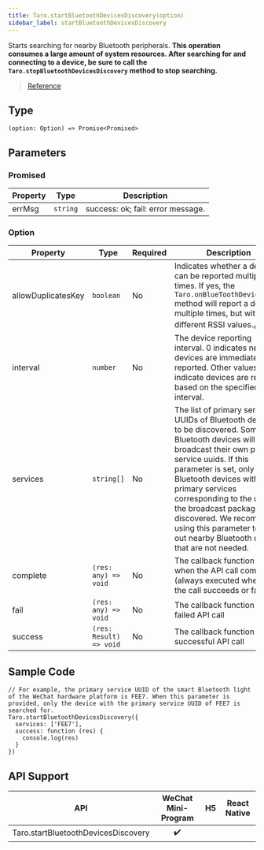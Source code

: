 ```yaml
---
title: Taro.startBluetoothDevicesDiscovery(option)
sidebar_label: startBluetoothDevicesDiscovery
---
```


Starts searching for nearby Bluetooth peripherals. **This operation consumes a large amount of system resources. After searching for and connecting to a device, be sure to call the `Taro.stopBluetoothDevicesDiscovery` method to stop searching.**

> [Reference](https://developers.weixin.qq.com/miniprogram/en/dev/api/device/bluetooth/wx.startBluetoothDevicesDiscovery.html)

## Type

```tsx
(option: Option) => Promise<Promised>
```

## Parameters

### Promised

<table>
  <thead>
    <tr>
      <th>Property</th>
      <th>Type</th>
      <th>Description</th>
    </tr>
  </thead>
  <tbody>
    <tr>
      <td>errMsg</td>
      <td><code>string</code></td>
      <td>success: ok; fail: error message.</td>
    </tr>
  </tbody>
</table>

### Option

<table>
  <thead>
    <tr>
      <th>Property</th>
      <th>Type</th>
      <th style={{ textAlign: "center"}}>Required</th>
      <th>Description</th>
    </tr>
  </thead>
  <tbody>
    <tr>
      <td>allowDuplicatesKey</td>
      <td><code>boolean</code></td>
      <td style={{ textAlign: "center"}}>No</td>
      <td>Indicates whether a device can be reported multiple times. If yes, the <code>Taro.onBlueToothDeviceFound</code> method will report a device multiple times, but with different RSSI values.。</td>
    </tr>
    <tr>
      <td>interval</td>
      <td><code>number</code></td>
      <td style={{ textAlign: "center"}}>No</td>
      <td>The device reporting interval. 0 indicates new devices are immediately reported. Other values indicate devices are reported based on the specified interval.</td>
    </tr>
    <tr>
      <td>services</td>
      <td><code>string[]</code></td>
      <td style={{ textAlign: "center"}}>No</td>
      <td>The list of primary service UUIDs of Bluetooth devices to be discovered. Some Bluetooth devices will broadcast their own primary service uuids. If this parameter is set, only Bluetooth devices with primary services corresponding to the uuids in the broadcast package are discovered. We recommend using this parameter to filter out nearby Bluetooth devices that are not needed.</td>
    </tr>
    <tr>
      <td>complete</td>
      <td><code>(res: any) =&gt; void</code></td>
      <td style={{ textAlign: "center"}}>No</td>
      <td>The callback function used when the API call completed (always executed whether the call succeeds or fails)</td>
    </tr>
    <tr>
      <td>fail</td>
      <td><code>(res: any) =&gt; void</code></td>
      <td style={{ textAlign: "center"}}>No</td>
      <td>The callback function for a failed API call</td>
    </tr>
    <tr>
      <td>success</td>
      <td><code>(res: Result) =&gt; void</code></td>
      <td style={{ textAlign: "center"}}>No</td>
      <td>The callback function for a successful API call</td>
    </tr>
  </tbody>
</table>

## Sample Code

```tsx
// For example, the primary service UUID of the smart Bluetooth light of the WeChat hardware platform is FEE7. When this parameter is provided, only the device with the primary service UUID of FEE7 is searched for.
Taro.startBluetoothDevicesDiscovery({
  services: ['FEE7'],
  success: function (res) {
    console.log(res)
  }
})
```

## API Support

| API | WeChat Mini-Program | H5 | React Native |
| :---: | :---: | :---: | :---: |
| Taro.startBluetoothDevicesDiscovery | ✔️ |  |  |
